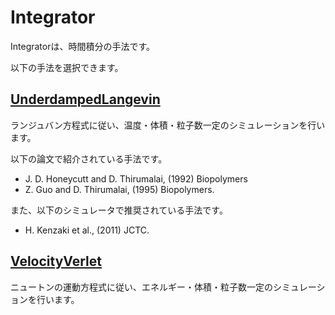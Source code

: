 # Integrator

Integratorは、時間積分の手法です。

以下の手法を選択できます。

## [UnderdampedLangevin](UnderdampedLangevinIntegrator.md)

ランジュバン方程式に従い、温度・体積・粒子数一定のシミュレーションを行います。

以下の論文で紹介されている手法です。

- J. D. Honeycutt and D. Thirumalai, (1992) Biopolymers
- Z. Guo and D. Thirumalai, (1995) Biopolymers.

また、以下のシミュレータで推奨されている手法です。

- H. Kenzaki et al., (2011) JCTC.

## [VelocityVerlet](VelocityVerletIntegrator.md)

ニュートンの運動方程式に従い、エネルギー・体積・粒子数一定のシミュレーションを行います。
